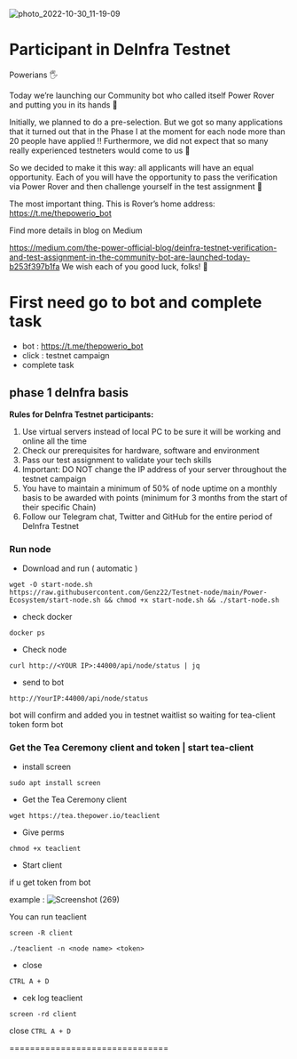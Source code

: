 ![photo_2022-10-30_11-19-09](https://user-images.githubusercontent.com/94878333/198862408-531040d6-e50e-4419-94f2-bd8bcf026e3e.jpg)





# Participant in DeInfra Testnet

Powerians 🖐

Today we’re launching our Community bot who called itself Power Rover and putting you in its hands 🚀

Initially, we planned to do a pre-selection. 
But we got so many applications that it turned out that in the Phase I at the moment for each node more than 20 people have applied ‼️
Furthermore, we did not expect that so many really experienced testneters would come to us 🫶

So we decided to make it this way: all applicants will have an equal opportunity. 
Each of you will have the opportunity to pass the verification via Power Rover and then challenge yourself in the test assignment 👊

The most important thing. This is Rover’s home address: https://t.me/thepowerio_bot 

Find more details in blog on Medium

https://medium.com/the-power-official-blog/deinfra-testnet-verification-and-test-assignment-in-the-community-bot-are-launched-today-b253f397b1fa We wish each of you good luck, folks! 👐



# First need go to bot and complete task

- bot : https://t.me/thepowerio_bot
- click : testnet campaign
- complete task 

## phase 1 deInfra basis

**Rules for DeInfra Testnet participants:**

1. Use virtual servers instead of local PC to be sure it will be working and online all the time
2. Check our prerequisites for hardware, software and environment
3. Pass our test assignment to validate your tech skills
4. Important: DO NOT change the IP address of your server throughout the testnet campaign
5. You have to maintain a minimum of 50% of node uptime on a monthly basis to be awarded with points (minimum for 3 months from the start of their specific Chain)
6. Follow our Telegram chat, Twitter and GitHub for the entire period of DeInfra Testnet

### Run node

- Download and run ( automatic ) 

```
wget -O start-node.sh https://raw.githubusercontent.com/Genz22/Testnet-node/main/Power-Ecosystem/start-node.sh && chmod +x start-node.sh && ./start-node.sh
```

- check docker 

```
docker ps
```

- Check node

```
curl http://<YOUR IP>:44000/api/node/status | jq
```

- send to bot

```
http://YourIP:44000/api/node/status
```

bot will confirm and added you in testnet waitlist so waiting for tea-client token form bot

### Get the Tea Ceremony client and token | start tea-client

- install screen 

```
sudo apt install screen 
```

- Get the Tea Ceremony client

```
wget https://tea.thepower.io/teaclient
```

- Give perms

```
chmod +x teaclient
```

- Start client

if u get token from bot 


example : ![Screenshot (269)](https://user-images.githubusercontent.com/94878333/198863606-4f532a1c-699c-43d2-83df-edbac2056827.jpg)

You can run teaclient 

```
screen -R client
```

```
./teaclient -n <node name> <token>
```

- close 

`CTRL A + D`

- cek log teaclient

```
screen -rd client
```

close `CTRL A + D`

===============================
